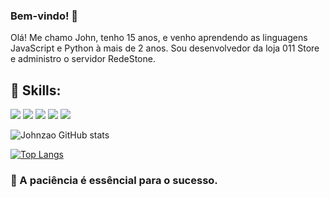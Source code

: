### Bem-vindo! 🤗
Olá! Me chamo John, tenho 15 anos, e venho aprendendo as linguagens JavaScript e Python à mais de 2 anos. Sou desenvolvedor da loja 011 Store e administro o servidor RedeStone.

## 📄 Skills:
![](https://img.shields.io/badge/Python-14354C?style=for-the-badge&logo=python&logoColor=white) ![](https://img.shields.io/badge/JavaScript-323330?style=for-the-badge&logo=javascript&logoColor=F7DF1E) ![](https://img.shields.io/badge/Node.js-43853D?style=for-the-badge&logo=node.js&logoColor=white) 
![](https://img.shields.io/badge/MongoDB-4EA94B?style=for-the-badge&logo=mongodb&logoColor=white) ![](https://img.shields.io/badge/SQLite-07405E?style=for-the-badge&logo=sqlite&logoColor=white)

![Johnzao GitHub stats](https://github-readme-stats.vercel.app/api?username=Johnzao&show_icons=true&theme=dracula)

[![Top Langs](https://github-readme-stats.vercel.app/api/top-langs/?username=Johnzao)](https://github.com/anuraghazra/github-readme-stats)


### 📝 A paciência é essêncial para o sucesso.
